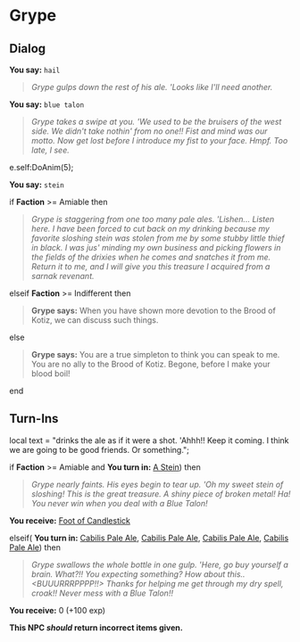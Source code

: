 # Grype
## Dialog

**You say:** `hail`



>*Grype gulps down the rest of his ale. 'Looks like I'll need another.*

**You say:** `blue talon`



>*Grype takes a swipe at you. 'We used to be the bruisers of the west side. We didn't take nothin' from no one!! Fist and mind was our motto. Now get lost before I introduce my fist to your face. Hmpf. Too late, I see.*


e.self:DoAnim(5);

**You say:** `stein`



if **Faction** >= Amiable then



>*Grype is staggering from one too many pale ales.  'Lishen... Listen here.  I have been forced to cut back on my drinking because my favorite sloshing stein was stolen from me by some stubby little thief in black.  I was jus' minding my own business and picking flowers in the fields of the drixies when he comes and snatches it from me.  Return it to me, and I will give you this treasure I acquired from a sarnak revenant.*


elseif **Faction** >= Indifferent then



>**Grype says:** When you have shown more devotion to the Brood of Kotiz, we can discuss such things.


else



>**Grype says:** You are a true simpleton to think you can speak to me.  You are no ally to the Brood of Kotiz.  Begone, before I make your blood boil!

end

## Turn-Ins



local text = "drinks the ale as if it were a shot. 'Ahhh!! Keep it coming. I think we are going to be good friends. Or something.";



if **Faction** >= Amiable and  **You turn in:** [A Stein](/item/12862)) then



>*Grype nearly faints. His eyes begin to tear up. 'Oh my sweet stein of sloshing! This is the great treasure. A shiny piece of broken metal! Ha! You never win when you deal with a Blue Talon!*


 **You receive:**  [Foot of Candlestick](/item/12852) 


elseif( **You turn in:** [Cabilis Pale Ale](/item/12609), [Cabilis Pale Ale](/item/12609), [Cabilis Pale Ale](/item/12609), [Cabilis Pale Ale](/item/12609)) then


>*Grype swallows the whole bottle in one gulp. 'Here, go buy yourself a brain. What?!! You expecting something? How about this.. <BUUURRRPPPP!!> Thanks for helping me get through my dry spell, croak!! Never mess with a Blue Talon!!*


 **You receive:** 0 (+100 exp)

**This NPC *should* return incorrect items given.**
